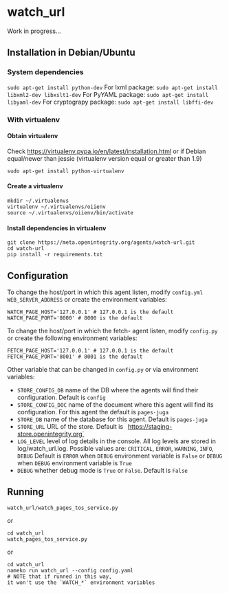 # watch_url

Work in progress...

## Installation in Debian/Ubuntu

### System dependencies

`sudo apt-get install python-dev`
For lxml package:
 `sudo apt-get install libxml2-dev libxslt1-dev`
For PyYAML package:
`sudo apt-get install libyaml-dev`
For cryptograpy package:
`sudo apt-get install libffi-dev`

### With virtualenv

#### Obtain virtualenv

Check https://virtualenv.pypa.io/en/latest/installation.html or if Debian equal/newer than jessie (virtualenv version equal or greater than 1.9)

    sudo apt-get install python-virtualenv

#### Create a virtualenv

    mkdir ~/.virtualenvs
    virtualenv ~/.virtualenvs/oiienv
    source ~/.virtualenvs/oiienv/bin/activate

#### Install dependencies in virtualenv

    git clone https://meta.openintegrity.org/agents/watch-url.git
    cd watch-url
    pip install -r requirements.txt

## Configuration

To change the host/port in which this agent listen, modify `config.yml`
`WEB_SERVER_ADDRESS` or create the environment variables:

    WATCH_PAGE_HOST='127.0.0.1' # 127.0.0.1 is the default
    WATCH_PAGE_PORT='8000' # 8000 is the default

To change the host/port in which the fetch- agent listen, modify `config.py` or
create the following environment variables:

    FETCH_PAGE_HOST='127.0.0.1' # 127.0.0.1 is the default
    FETCH_PAGE_PORT='8001' # 8001 is the default

Other variable that can be changed in `config.py` or via environment variables:
 * `STORE_CONFIG_DB` name of the DB where the agents will find their
   configuration. Default is `config`
 * `STORE_CONFIG_DOC` name of the document where this agent will find its
   configuration. For this agent the default is `pages-juga`
 * `STORE_DB` name of the database for this agent. Default is `pages-juga`
 * `STORE_URL` URL of the store. Default is `
   `https://staging-store.openintegrity.org`
 * `LOG_LEVEL` level of log details in the console. All log levels are stored
   in log/watch_url.log.
   Possible values are: `CRITICAL`, `ERROR`, `WARNING`, `INFO`, `DEBUG`
   Default is `ERROR` when `DEBUG` environment variable is `False` or
   `DEBUG` when `DEBUG` environment variable is `True`
 * `DEBUG` whether debug mode is `True` or `False`. Default is `False`

## Running

    watch_url/watch_pages_tos_service.py

or

    cd watch_url
    watch_pages_tos_service.py

or

    cd watch_url
    nameko run watch_url --config config.yaml
    # NOTE that if runned in this way,
    it won't use the `WATCH_*` environment variables
